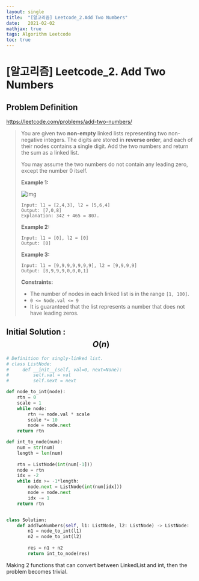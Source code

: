 ```yaml
---
layout: single
title:  "[알고리즘] Leetcode_2.Add Two Numbers"
date:   2021-02-02
mathjax: true
tags: Algorithm Leetcode
toc: true
---
```

# [알고리즘] Leetcode_2. Add Two Numbers

## Problem Definition

https://leetcode.com/problems/add-two-numbers/

 > You are given two **non-empty** linked lists representing two non-negative integers. The digits are stored in **reverse order**, and each of their nodes contains a single digit. Add the two numbers and return the sum as a linked list.
 >
 > You may assume the two numbers do not contain any leading zero, except the number 0 itself.
 >
 >  
 >
 > **Example 1:**
 >
 > ![img](https://assets.leetcode.com/uploads/2020/10/02/addtwonumber1.jpg)
 >
 > ```
 > Input: l1 = [2,4,3], l2 = [5,6,4]
 > Output: [7,0,8]
 > Explanation: 342 + 465 = 807.
 > ```
 >
 > **Example 2:**
 >
 > ```
 > Input: l1 = [0], l2 = [0]
 > Output: [0]
 > ```
 >
 > **Example 3:**
 >
 > ```
 > Input: l1 = [9,9,9,9,9,9,9], l2 = [9,9,9,9]
 > Output: [8,9,9,9,0,0,0,1]
 > ```
 >
 >  
 >
 > **Constraints:**
 >
 > - The number of nodes in each linked list is in the range `[1, 100]`.
 > - `0 <= Node.val <= 9`
 > - It is guaranteed that the list represents a number that does not have leading zeros.

## Initial Solution : $$O(n)$$

```python
# Definition for singly-linked list.
# class ListNode:
#     def __init__(self, val=0, next=None):
#         self.val = val
#         self.next = next

def node_to_int(node):
    rtn = 0
    scale = 1
    while node:
        rtn += node.val * scale
        scale *= 10
        node = node.next
    return rtn

def int_to_node(num):
    num = str(num)
    length = len(num)
    
    rtn = ListNode(int(num[-1]))
    node = rtn
    idx = -2
    while idx >= -1*length:
        node.next = ListNode(int(num[idx]))
        node = node.next
        idx -= 1
    return rtn


class Solution:
    def addTwoNumbers(self, l1: ListNode, l2: ListNode) -> ListNode:
        n1 = node_to_int(l1)
        n2 = node_to_int(l2)
        
        res = n1 + n2
        return int_to_node(res)
```

Making 2 functions that can convert between LinkedList and int, then the problem becomes trivial.

